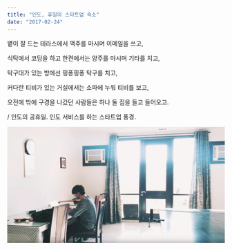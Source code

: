 ```yaml
---
title: "인도, 휴일의 스타트업 숙소"
date: "2017-02-24"
---
```


볕이 잘 드는 테라스에서 맥주를 마시며 이메일을 쓰고, 

식탁에서 코딩을 하고 한켠에서는 양주를 마시며 기타를 치고, 

탁구대가 있는 방에선 핑퐁핑퐁 탁구를 치고, 

커다란 티비가 있는 거실에서는 소파에 누워 티비를 보고, 

오전에 밖에 구경을 나갔던 사람들은 하나 둘 짐을 들고 들어오고.

/
인도의 공휴일. 인도 서비스를 하는 스타트업 풍경.


![](/photo/memory/2017-02-24-인도,_휴일의_스타트업_숙소.jpg)